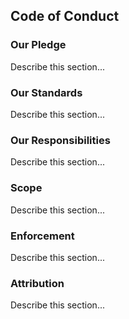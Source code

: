 ## Code of Conduct

### Our Pledge

Describe this section...

### Our Standards

Describe this section...

### Our Responsibilities

Describe this section...

### Scope

Describe this section...

### Enforcement

Describe this section...

### Attribution

Describe this section...
